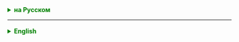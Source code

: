 <details style="margin-top: 16px">
  <summary style="cursor: pointer; color: green;"><b>на Русском</b></summary>

С вероятностью 99,9% между классами в наших приложениях будут существовать некая связь

В ООП выделяют два вида связей между классами:
- IS-A является
- HAS-A имеет



```
Autobus IS-A Vehicle
Driver IS-A Person
Passenger IS-A Person
```

```
Autobus HAS-A RegistrationDoc
Autobus HAS-A Driver
Autobus HAS-A Passengers
```

В объектно-ориентированных языках программирования существует три способа организации взаимодействия между классами

- Наследование
- Агрегация
- Композиция

**Наследование** — это когда класс-наследник имеет все поля и методы родительского класса, и, как правило, добавляет какой-то новый функционал и/или поля. 
Наследование – это один из основных принципов объектно-ориентированного программирования, который позволяет создавать новый класс на основе существующего класса.
Наследование основывается на связи IS-A «является».

Наследование в коде программы обозначается ключевым словом `extends`.  Также следует знать, что класс, от которого наследуются, называется родителем (родительским классом, класс-родитель). Класс, который наследует, соответственно класс-потомок.

```
public class Car extends Vehicle{

   private final int passengersCount;
   private int  mileage;

   public Car(String model, int year, int passengersCount) {
       super(model, year);
       this.passengersCount = passengersCount;
       this.mileage = 10000;
   }
```



Вынесение общих состояний и поведения (полей и методов) в класс-родитель позволит нам сэкономить кучу времени и места.

Если же у какого-то типа есть свойства или методы, уникальные только для него и отсутствующие у других типов машин, — не беда. 
Их всегда можно создать в классе-потомке, отдельно от всех остальных.

**Важно! В Java нет множественного наследования.**
**Каждый класс может наследоваться только от одного класса**

---

#### Как решать задачи в программировании:


Научиться составлять алгоритмы решения задач — ключевой навык в программировании. Этот процесс требует практики и понимания основных принципов. Вот несколько шагов и советов, которые помогут в этом:

### 1. Понимание задачи
- **Тщательно прочитайте задачу**: Убедитесь, что вы понимаете, что от вас требуется. Определите входные данные, выходные данные и заданные условия.
- **Идентифицируйте ключевые элементы**: Выделите основные компоненты задачи, такие как объекты действия, условия и искомые результаты.

### 2. Разбиение задачи на подзадачи
- **Декомпозиция**: Разбейте большую задачу на более мелкие, управляемые части. Это упрощает процесс решения.
- **Пошаговый подход**: Определите шаги, необходимые для перехода от входных данных к выходным.

### 3. Выбор подходов и инструментов
- **Анализ алгоритмов**: Изучите различные алгоритмические подходы (например, рекурсия, итерация, динамическое программирование) и выберите наиболее подходящий.
- **Паттерны решения**: Обратите внимание на типичные паттерны решений, такие как поиск, сортировка, разбиение на классы и объекты в ООП, которые могут подходить для задачи.

### 4. Псевдокод и черновики
- **Псевдокод**: Прежде чем писать код, составьте псевдокод или алгоритм на простом языке, описывающий шаги решения.
- **Черновики**: Не бойтесь делать черновики. Это поможет визуализировать задачу и организовать мысли.

### 5. Написание кода
- **Простота**: Начните с простого решения, даже если оно не оптимально. Вы всегда можете улучшить его позже.
- **Модульность**: Разбейте код на функции или классы, каждый из которых выполняет чётко определённую задачу.

### 6. Тестирование и отладка
- **Тестовые примеры**: Проверьте ваше решение на различных тестовых случаях, включая граничные условия.
- **Отладка**: Используйте отладчик или добавляйте выводы в консоль для отслеживания работы программы и выявления ошибок.

### 7. Рефакторинг
- **Улучшение кода**: После того как решение будет найдено, подумайте, как его можно улучшить. Это может быть оптимизация производительности, улучшение читаемости кода или упрощение логики.

### 8. Обучение и практика
- **Изучение и анализ**: Разбирайте решения других людей и анализируйте, почему был выбран тот или иной подход.
- **Постоянная практика**: Решайте задачи регулярно. Платформы вроде LeetCode, Codeforces, и HackerRank предоставляют множество задач разного уровня сложности.

### 9. Обратная связь
- **Код-ревью**: Попросите более опытных коллег или преподавателей проверить ваш код и дать советы по улучшению.

Составление алгоритмов — это навык, который развивается с опытом. Не бойтесь ошибаться; каждая ошибка даёт ценный опыт и помогает стать лучше.


</details>

<hr>

<details style="margin-top: 16px">
  <summary style="cursor: pointer; color: green;"><b>English</b></summary>


With a probability of 99.9%, there will be some relationship between classes in our applications.

In OOP, two types of relationships are distinguished between classes:
- IS-A relationship
- HAS-A relationship

```
Autobus IS-A Vehicle
Driver IS-A Person
Passenger IS-A Person
```

```
Autobus HAS-A RegistrationDoc
Autobus HAS-A Driver
Autobus HAS-A Passengers
```

In object-oriented programming languages, there are three ways to organize the interaction between classes:

- **Inheritance**
- **Aggregation**
- **Composition**

**Inheritance** is when a subclass inherits all fields and methods of the parent class and typically adds some new functionality and/or fields. Inheritance is based on the IS-A relationship.

Inheritance in code is indicated by the keyword `extends`. It's important to note that the class from which another class is inherited is called the parent (or superclass), and the class that inherits is called the child (or subclass).

```
public class Car extends Vehicle{

   private final int passengersCount;
   private int  mileage;

   public Car(String model, int year, int passengersCount) {
       super(model, year);
       this.passengersCount = passengersCount;
       this.mileage = 10000;
   }
```

Extracting common states and behaviors (fields and methods) into a parent class allows us to save a lot of time and space.

If a particular type has properties or methods unique to it and not present in other types of vehicles, that's not a problem. You can always create them in a child class, separate from all the others.

**Important! In Java, there is no multiple inheritance.**
**Each class can only inherit from one class.**
</details>
